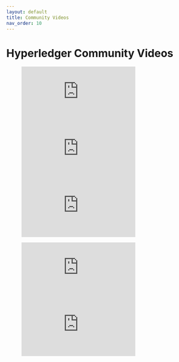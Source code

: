 ```yaml
---
layout: default
title: Community Videos
nav_order: 10
---
```

[//]: # (SPDX-License-Identifier: CC-BY-4.0)

# Hyperledger Community Videos
<div>
   <figure class="third">
  <iframe
    src="https://youtu.be/gF__bwiG66g?si=z2mkIyEdYbFH39vd"
    frameborder="0" webkitAllowFullScreen mozallowfullscreen allowFullScreen>
  </iframe>
  <iframe
    src="https://www.youtube.com/watch?v=wllQdVYqE8w"
    frameborder="0" webkitAllowFullScreen mozallowfullscreen allowFullScreen>
  </iframe>
  <iframe
    src="https://www.youtube.com/watch?v=ygQmjpqKkTo"
    frameborder="0" webkitAllowFullScreen mozallowfullscreen>
  </iframe>
</figure>

<figure class="half">
  <iframe
    src="https://www.youtube.com/watch?v=_ETZ-pl1GtM"
    frameborder="0" webkitAllowFullScreen mozallowfullscreen allowFullScreen>
  </iframe>
  <iframe
    src="https://www.youtube.com/watch?v=0ordemQ1brs"
    frameborder="0" webkitAllowFullScreen mozallowfullscreen allowFullScreen>
  </iframe>
</figure>
</div>
